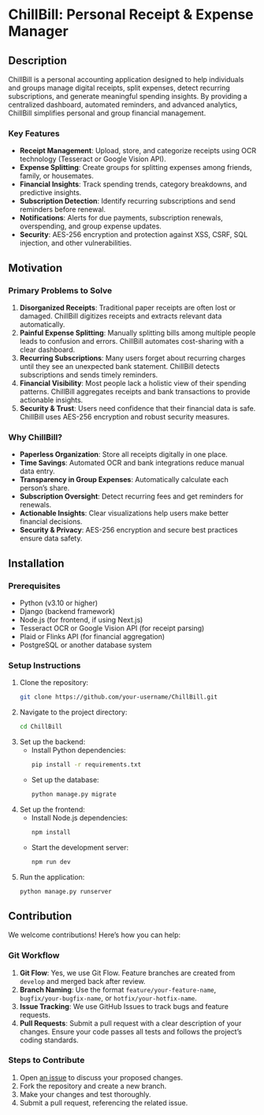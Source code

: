 # ChillBill: Personal Receipt & Expense Manager

## Description

ChillBill is a personal accounting application designed to help individuals and groups manage digital receipts, split expenses, detect recurring subscriptions, and generate meaningful spending insights. By providing a centralized dashboard, automated reminders, and advanced analytics, ChillBill simplifies personal and group financial management.

### Key Features
- **Receipt Management**: Upload, store, and categorize receipts using OCR technology (Tesseract or Google Vision API).
- **Expense Splitting**: Create groups for splitting expenses among friends, family, or housemates.
- **Financial Insights**: Track spending trends, category breakdowns, and predictive insights.
- **Subscription Detection**: Identify recurring subscriptions and send reminders before renewal.
- **Notifications**: Alerts for due payments, subscription renewals, overspending, and group expense updates.
- **Security**: AES-256 encryption and protection against XSS, CSRF, SQL injection, and other vulnerabilities.

## Motivation

### Primary Problems to Solve
1. **Disorganized Receipts**: Traditional paper receipts are often lost or damaged. ChillBill digitizes receipts and extracts relevant data automatically.
2. **Painful Expense Splitting**: Manually splitting bills among multiple people leads to confusion and errors. ChillBill automates cost-sharing with a clear dashboard.
3. **Recurring Subscriptions**: Many users forget about recurring charges until they see an unexpected bank statement. ChillBill detects subscriptions and sends timely reminders.
4. **Financial Visibility**: Most people lack a holistic view of their spending patterns. ChillBill aggregates receipts and bank transactions to provide actionable insights.
5. **Security & Trust**: Users need confidence that their financial data is safe. ChillBill uses AES-256 encryption and robust security measures.

### Why ChillBill?
- **Paperless Organization**: Store all receipts digitally in one place.
- **Time Savings**: Automated OCR and bank integrations reduce manual data entry.
- **Transparency in Group Expenses**: Automatically calculate each person’s share.
- **Subscription Oversight**: Detect recurring fees and get reminders for renewals.
- **Actionable Insights**: Clear visualizations help users make better financial decisions.
- **Security & Privacy**: AES-256 encryption and secure best practices ensure data safety.

## Installation

### Prerequisites
- Python (v3.10 or higher)
- Django (backend framework)
- Node.js (for frontend, if using Next.js)
- Tesseract OCR or Google Vision API (for receipt parsing)
- Plaid or Flinks API (for financial aggregation)
- PostgreSQL or another database system

### Setup Instructions
1. Clone the repository:
   ```bash
   git clone https://github.com/your-username/ChillBill.git
   ```
2. Navigate to the project directory:
   ```bash
   cd ChillBill
   ```
3. Set up the backend:
   - Install Python dependencies:
     ```bash
     pip install -r requirements.txt
     ```
   - Set up the database:
     ```bash
     python manage.py migrate
     ```
4. Set up the frontend:
   - Install Node.js dependencies:
     ```bash
     npm install
     ```
   - Start the development server:
     ```bash
     npm run dev
     ```
5. Run the application:
   ```bash
   python manage.py runserver
   ```

## Contribution

We welcome contributions! Here’s how you can help:

### Git Workflow
1. **Git Flow**: Yes, we use Git Flow. Feature branches are created from `develop` and merged back after review.
2. **Branch Naming**: Use the format `feature/your-feature-name`, `bugfix/your-bugfix-name`, or `hotfix/your-hotfix-name`.
3. **Issue Tracking**: We use GitHub Issues to track bugs and feature requests.
4. **Pull Requests**: Submit a pull request with a clear description of your changes. Ensure your code passes all tests and follows the project’s coding standards.

### Steps to Contribute
1. Open [an issue](https://github.com/UTSC-CSCC01-Software-Engineering-I/term-group-project-c01w25-project-ohamaland/issues/new/choose) to discuss your proposed changes.
2. Fork the repository and create a new branch.
3. Make your changes and test thoroughly.
4. Submit a pull request, referencing the related issue.
